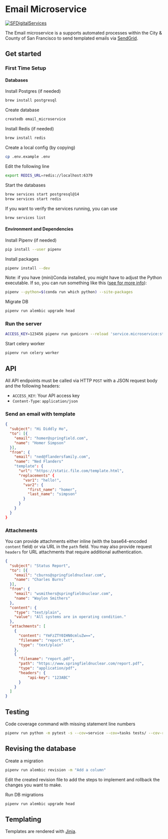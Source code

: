 # Email Microservice

[![SFDigitalServices](https://circleci.com/gh/SFDigitalServices/email-microservice-py.svg?style=svg)](https://circleci.com/gh/SFDigitalServices/email-microservice-py)

The Email microservice is a supports automated processes within the City & County of San Francisco to send templated emails via [SendGrid]. <!-- Other email service implementations (Mailgun, Amazon SES, etc.) are not yet supported. -->

## Get started

### First Time Setup

#### Databases

Install Postgres (if needed)

```bash
brew install postgresql
```

Create database

```bash
createdb email_microservice
```

Install Redis (if needed)

```bash
brew install redis
```

Create a local config (by copying)

```bash
cp .env.example .env
```

Edit the following line

```bash
export REDIS_URL=redis://localhost:6379
```

Start the databases

```bash
brew services start postgresql@14
brew services start redis
```

If you want to verify the services running, you can use

```bash
brew services list
```

#### Environment and Dependencies
Install Pipenv (if needed)

```bash
pip install --user pipenv
```

Install packages

```bash
pipenv install --dev
```

Note: if you have (mini)Conda installed, you might have to adjust the Python
executable. If so, you can run something like this ([see for more info](https://stackoverflow.com/questions/50546339/pipenv-with-conda)):

```bash
pipenv --python=$(conda run which python) --site-packages
```

Migrate DB

```bash
pipenv run alembic upgrade head
```

### Run the server

```bash
ACCESS_KEY=123456 pipenv run gunicorn --reload 'service.microservice:start_service()' --timeout 600
```

Start celery worker

```bash
pipenv run celery worker
```

## API

All API endpoints must be called via HTTP `POST` with a JSON request body and the following headers:

* `ACCESS_KEY`: Your API access key
* `Content-Type`: `application/json`

### Send an email with template

```json
{
  "subject": "Hi Diddly Ho",
  "to": [{
    "email": "homer@springfield.com",
    "name": "Homer Simpson"
  }],
  "from": {
    "email": "ned@flandersfamily.com",
    "name": "Ned Flanders"
    "template": {
      "url": "https://static.file.com/template.html",
      "replacements" {
        "var1": "hello!",
        "var2": {
          "first_name": "homer",
          "last_name": "simpson"
        }
      }
    }
  }
}
```

### Attachments

You can provide attachments either inline (with the base64-encoded `content` field) or via URL in the `path` field. You may also provide request `headers` for URL attachments that require additional authentication.

```json
{
  "subject": "Status Report",
  "to": [{
    "email": "cburns@springfieldnuclear.com",
    "name": "Charles Burns"
  }],
  "from": {
    "email": "wsmithers@springfieldnuclear.com",
    "name": "Waylon Smithers"
  },
  "content": {
    "type": "text/plain",
    "value": "All systems are in operating condition."
  },
  "attachments": [
    {
      "content": "YmFzZTY0IHN0cmluZw==",
      "filename": "report.txt",
      "type": "text/plain"
    },
    {
      "filename": "report.pdf",
      "path": "https://www.springfieldnuclear.com/report.pdf",
      "type": "application/pdf",
      "headers": {
          "api-key": "123ABC"
      }
    }
  ]
}
```

## Testing

Code coverage command with missing statement line numbers

```bash
pipenv run python -m pytest -s --cov=service --cov=tasks tests/ --cov-report term-missing
```

## Revising the database

Create a migration

```bash
pipenv run alembic revision -m "Add a column"
```

Edit the created revision file to add the steps to implement and rollback
the changes you want to make.

Run DB migrations

```bash
pipenv run alembic upgrade head
```

## Templating

Templates are rendered with [Jinja].

[jinja]: (https://jinja.palletsprojects.com/en/3.1.x/templates/)
[sendgrid]: https://docs.sendgrid.com/for-developers
